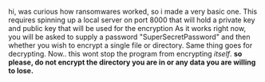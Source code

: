 hi, was curious how ransomwares worked, so i made a very basic one.
This requires spinning up a local server on port 8000 that will hold a private key and public key that will be used for the encryption
As it works right now, you will be asked to supply a password "SuperSecretPassword" and then whether you wish to encrypt a single file or directory.
Same thing goes for decrypting. Now.. this wont stop the program from encrypting *itself*. **so please, do not encrypt the directory you are in or any data you are willing to lose.**
